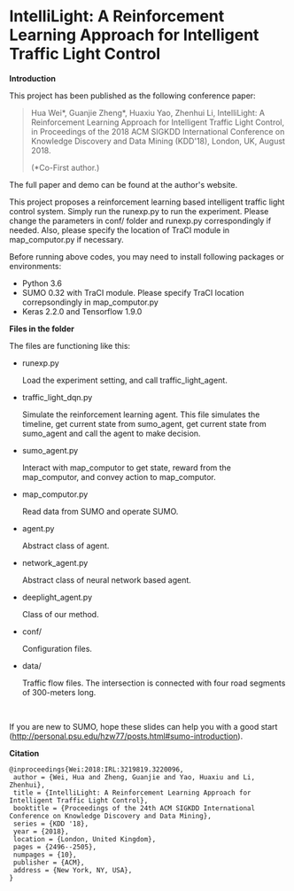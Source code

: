 # IntelliLight: A Reinforcement Learning Approach for Intelligent Traffic Light Control

**Introduction**

This project has been published as the following conference paper:

> Hua Wei\*, Guanjie Zheng\*, Huaxiu Yao, Zhenhui Li, IntelliLight: A Reinforcement Learning Approach for Intelligent Traffic Light Control, in Proceedings of the 2018 ACM SIGKDD International Conference on Knowledge Discovery and Data Mining (KDD'18), London, UK, August 2018. 
>
> (\*Co-First author.)



The full paper and demo can be found at the author's website.



This project proposes a reinforcement learning based intelligent traffic light control system. Simply run the runexp.py to run the experiment. Please change the parameters in conf/ folder and runexp.py correspondingly if needed. Also, please specify the location of TraCI module in map_computor.py if necessary.




Before running above codes, you may need to install following packages or environments:

- Python 3.6
- SUMO 0.32 with TraCI module. Please specify TraCI location correpsondingly in map_computor.py
- Keras 2.2.0 and Tensorflow 1.9.0




**Files in the folder**

The files are functioning like this:

- runexp.py

  Load the experiment setting, and call traffic_light_agent.

- traffic_light_dqn.py

  Simulate the reinforcement learning agent. This file simulates the timeline, get current state from sumo_agent, get current state from sumo_agent and call the agent to make decision.

- sumo_agent.py

  Interact with map_computor to get state, reward from the map_computor, and convey action to map_computor.

- map_computor.py

  Read data from SUMO and operate SUMO.

- agent.py

  Abstract class of agent.

- network_agent.py

  Abstract class of neural network based agent.

- deeplight_agent.py

  Class of our method.

- conf/

  Configuration files.

- data/

  Traffic flow files. The intersection is connected with four road segments of 300-meters long.		


  ​


If you are new to SUMO, hope these slides can help you with a good start (http://personal.psu.edu/hzw77/posts.html#sumo-introduction).



**Citation**

```
@inproceedings{Wei:2018:IRL:3219819.3220096,
 author = {Wei, Hua and Zheng, Guanjie and Yao, Huaxiu and Li, Zhenhui},
 title = {IntelliLight: A Reinforcement Learning Approach for Intelligent Traffic Light Control},
 booktitle = {Proceedings of the 24th ACM SIGKDD International Conference on Knowledge Discovery and Data Mining},
 series = {KDD '18},
 year = {2018},
 location = {London, United Kingdom},
 pages = {2496--2505},
 numpages = {10},
 publisher = {ACM},
 address = {New York, NY, USA},
}
```
